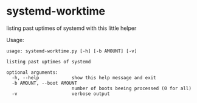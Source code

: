 # systemd-worktime
listing past uptimes of systemd
with this little helper

Usage:
```
usage: systemd-worktime.py [-h] [-b AMOUNT] [-v]

listing past uptimes of systemd

optional arguments:
  -h, --help            show this help message and exit
  -b AMOUNT, --boot AMOUNT
                        number of boots beeing processed (0 for all)
  -v                    verbose output
```
